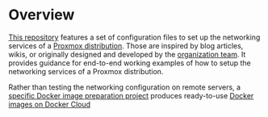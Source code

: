 # Overview
[This repository](https://github.com/network-conf-helpers/proxmox)
features a set of configuration files to set up the networking services
of a [Proxmox distribution](http://pve.proxmox.com).
Those are inspired by blog articles, wikis, or originally designed
and developed by the
[organization team](https://github.com/orgs/network-conf-helpers/teams/contributors).
It provides guidance for end-to-end working examples of how to setup
the networking services of a Proxmox distribution.

Rather than testing the networking configuration on remote servers, a
[specific Docker image preparation project](https://github.com/network-conf-helpers/docker-python-jupyter)
produces ready-to-use
[Docker images on Docker Cloud](https://cloud.docker.com/u/netconfhelpers/repository/docker/netconfhelpers/base)


